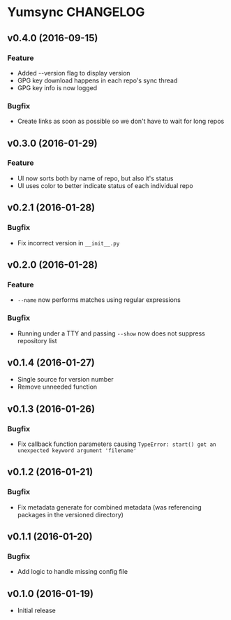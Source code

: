 Yumsync CHANGELOG
=================

v0.4.0 (2016-09-15)
-------------------

### Feature

* Added --version flag to display version
* GPG key download happens in each repo's sync thread
* GPG key info is now logged

### Bugfix

* Create links as soon as possible so we don't have to wait for long repos

v0.3.0 (2016-01-29)
-------------------

### Feature

* UI now sorts both by name of repo, but also it's status
* UI uses color to better indicate status of each individual repo

v0.2.1 (2016-01-28)
-------------------

### Bugfix

* Fix incorrect version in `__init__.py`

v0.2.0 (2016-01-28)
-------------------

### Feature

* `--name` now performs matches using regular expressions

### Bugfix

* Running under a TTY and passing `--show` now does not suppress repository list

v0.1.4 (2016-01-27)
-------------------

* Single source for version number
* Remove unneeded function

v0.1.3 (2016-01-26)
-------------------

### Bugfix

* Fix callback function parameters causing `TypeError: start() got an unexpected keyword argument 'filename'`

v0.1.2 (2016-01-21)
-------------------

### Bugfix

* Fix metadata generate for combined metadata (was referencing packages in the versioned directory)

v0.1.1 (2016-01-20)
-------------------

### Bugfix

* Add logic to handle missing config file

v0.1.0 (2016-01-19)
-------------------

* Initial release
